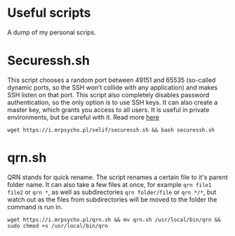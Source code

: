 # Useful scripts
A dump of my personal scrips.

# Securessh.sh

This script chooses a random port between 49151 and 65535 (so-called dynamic ports, so the SSH won’t collide with any application) and makes SSH listen on that port. This script also completely disables password authentication, so the only option is to use SSH keys. It can also create a master key, which grants you access to all users. It is useful in private environments, but be careful with it.
Read more [here](https://mrpsycho.pl/cheatsheets/Bash-script-for-disabling-password-login/)

```
wget https://i.mrpsycho.pl/selif/securessh.sh && bash securessh.sh
```

# qrn.sh

QRN stands for quick rename. The script renames a certain file to it's parent folder name. It can also take a few files at once, for example `qrn file1 file2` or `qrn *`, as well as subdirectories `qrn folder/file` or `qrn */*`, but watch out as the files from subdirectories will be moved to the folder the command is run in.

```
wget https://i.mrpsycho.pl/qrn.sh && mv qrn.sh /usr/local/bin/qrn && sudo chmod +x /usr/local/bin/qrn
```

